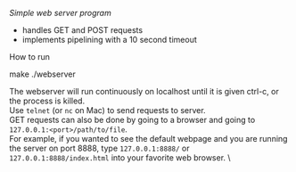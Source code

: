 *Simple web server program*
* handles GET and POST requests
* implements pipelining with a 10 second timeout

How to run

make
./webserver <port> <document root>

The webserver will run continuously on localhost until it is given ctrl-c, or the process is killed. \
Use `telnet` (or `nc` on Mac) to send requests to server. \
GET requests can also be done by going to a browser and going to `127.0.0.1:<port>/path/to/file`. \
For example, if you wanted to see the default webpage and you are running the server on port 8888, type `127.0.0.1:8888/` or `127.0.0.1:8888/index.html` into your favorite web browser. \
